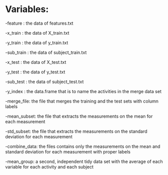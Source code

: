 Variables:
====================================================
 
-feature : the data of features.txt
 
-x_train : the data of X_train.txt
 
-y_train : the data of y_train.txt
 
-sub_train : the data of subject_train.txt
 
-x_test : the data of X_test.txt
 
-y_test : the data of y_test.txt
 
-sub_test : the data of subject_test.txt

-y_index : the data.frame that is to name the activities in the merge data set

-merge_file: the file that merges the training and the test sets with column labels

-mean_subset: the file that extracts the measurements on the mean for each measurement

-std_subset: the file that extracts the measurements on the standard deviation for each measurement

-combine_data: the files contains only the measurements on the mean and standard deviation for each measurement with proper labels

-mean_group: a second, independent tidy data set with the average of each variable for each activity and each subject
